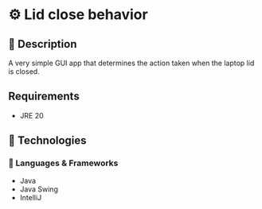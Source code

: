 # ⚙️ Lid close behavior
## 📝 Description
<p>A very simple GUI app that determines the action taken when the laptop lid is closed.</p>
<h2>Requirements</h2>
<ul>
  <li>JRE 20</li>
</ul>

## 🧰 Technologies

### 🔹 Languages & Frameworks  
<ul>
  <li>Java</li>
  <li>Java Swing</li>
  <li>IntelliJ</li>
</ul>
